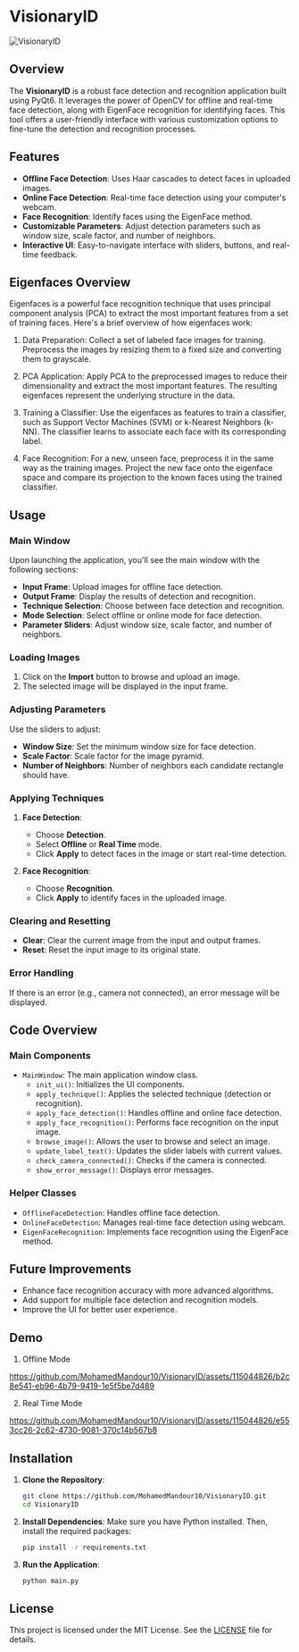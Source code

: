 # VisionaryID

![VisionaryID](https://github.com/MohamedMandour10/VisionaryID/assets/115044826/c2085373-1d43-4594-b3dd-3949c2602901)

## Overview

The **VisionaryID** is a robust face detection and recognition application built using PyQt6. It leverages the power of OpenCV for offline and real-time face detection, along with EigenFace recognition for identifying faces. This tool offers a user-friendly interface with various customization options to fine-tune the detection and recognition processes.

## Features

- **Offline Face Detection**: Uses Haar cascades to detect faces in uploaded images.
- **Online Face Detection**: Real-time face detection using your computer's webcam.
- **Face Recognition**: Identify faces using the EigenFace method.
- **Customizable Parameters**: Adjust detection parameters such as window size, scale factor, and number of neighbors.
- **Interactive UI**: Easy-to-navigate interface with sliders, buttons, and real-time feedback.

## Eigenfaces Overview
Eigenfaces is a powerful face recognition technique that uses principal component analysis (PCA) to extract the most important features from a set of training faces. Here's a brief overview of how eigenfaces work:

1. Data Preparation: Collect a set of labeled face images for training. Preprocess the images by resizing them to a fixed size and converting them to grayscale.

2. PCA Application: Apply PCA to the preprocessed images to reduce their dimensionality and extract the most important features. The resulting eigenfaces represent the underlying structure in the data.

3. Training a Classifier: Use the eigenfaces as features to train a classifier, such as Support Vector Machines (SVM) or k-Nearest Neighbors (k-NN). The classifier learns to associate each face with its corresponding label.

4. Face Recognition: For a new, unseen face, preprocess it in the same way as the training images. Project the new face onto the eigenface space and compare its projection to the known faces using the trained classifier.

## Usage

### Main Window

Upon launching the application, you'll see the main window with the following sections:

- **Input Frame**: Upload images for offline face detection.
- **Output Frame**: Display the results of detection and recognition.
- **Technique Selection**: Choose between face detection and recognition.
- **Mode Selection**: Select offline or online mode for face detection.
- **Parameter Sliders**: Adjust window size, scale factor, and number of neighbors.

### Loading Images

1. Click on the **Import** button to browse and upload an image.
2. The selected image will be displayed in the input frame.

### Adjusting Parameters

Use the sliders to adjust:
- **Window Size**: Set the minimum window size for face detection.
- **Scale Factor**: Scale factor for the image pyramid.
- **Number of Neighbors**: Number of neighbors each candidate rectangle should have.

### Applying Techniques

1. **Face Detection**:
    - Choose **Detection**.
    - Select **Offline** or **Real Time** mode.
    - Click **Apply** to detect faces in the image or start real-time detection.

2. **Face Recognition**:
    - Choose **Recognition**.
    - Click **Apply** to identify faces in the uploaded image.

### Clearing and Resetting

- **Clear**: Clear the current image from the input and output frames.
- **Reset**: Reset the input image to its original state.

### Error Handling

If there is an error (e.g., camera not connected), an error message will be displayed.

## Code Overview

### Main Components

- `MainWindow`: The main application window class.
    - `init_ui()`: Initializes the UI components.
    - `apply_technique()`: Applies the selected technique (detection or recognition).
    - `apply_face_detection()`: Handles offline and online face detection.
    - `apply_face_recognition()`: Performs face recognition on the input image.
    - `browse_image()`: Allows the user to browse and select an image.
    - `update_label_text()`: Updates the slider labels with current values.
    - `check_camera_connected()`: Checks if the camera is connected.
    - `show_error_message()`: Displays error messages.

### Helper Classes

- `OfflineFaceDetection`: Handles offline face detection.
- `OnlineFaceDetection`: Manages real-time face detection using webcam.
- `EigenFaceRecognition`: Implements face recognition using the EigenFace method.

## Future Improvements

- Enhance face recognition accuracy with more advanced algorithms.
- Add support for multiple face detection and recognition models.
- Improve the UI for better user experience.

## Demo

1. Offline Mode


https://github.com/MohamedMandour10/VisionaryID/assets/115044826/b2c8e541-eb96-4b79-9419-1e5f5be7d489

2. Real Time Mode
   


https://github.com/MohamedMandour10/VisionaryID/assets/115044826/e553cc26-2c62-4730-9081-370c14b567b8


## Installation

1. **Clone the Repository**:
    ```sh
    git clone https://github.com/MohamedMandour10/VisionaryID.git
    cd VisionaryID
    ```

2. **Install Dependencies**:
    Make sure you have Python installed. Then, install the required packages:
    ```sh
    pip install -r requirements.txt
    ```

3. **Run the Application**:
    ```sh
    python main.py
    ```

## License

This project is licensed under the MIT License. See the [LICENSE](LICENSE) file for details.

